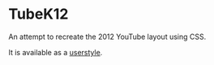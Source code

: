 # TubeK12
An attempt to recreate the 2012 YouTube layout using CSS.

It is available as a [userstyle](https://userstyles.world/style/5130/tubek12-2012-youtube-recreation).
